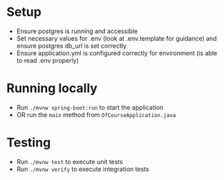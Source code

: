 # Setup
- Ensure postgres is running and accessible
- Set necessary values for .env (look at .env.template for guidance) and ensure postgres db_url is set correctly
- Ensure application.yml is configured correctly for environment (is able to read .env properly)
# Running locally
- Run `./mvnw spring-boot:run` to start the application
- OR run the `main` method from `OfCourseApplication.java`
# Testing
- Run `./mvnw test` to execute unit tests
- Run `./mvnw verify` to execute integration tests